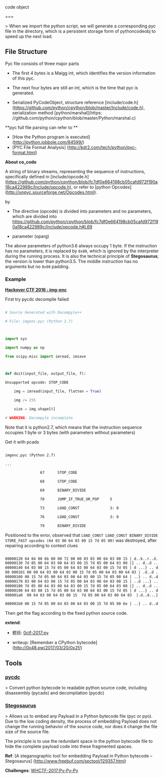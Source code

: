 code object

===



&gt; When we import the python script, we will generate a corresponding pyc file in the directory, which is a persistent storage form of pythoncodeobj to speed up the next load.




## File Structure


Pyc file consists of three major parts


- The first 4 bytes is a Maigg int, which identifies the version information of this pyc.


- The next four bytes are still an int, which is the time that pyc is generated.


- Serialized PyCodeObject, structure reference [include/code.h] (https://github.com/python/cpython/blob/master/Include/code.h), serialization method [python/marshal](https: //github.com/python/cpython/blob/master/Python/marshal.c)


**pyc full file parsing can refer to **


- [How the Python program is executed] (http://python.jobbole.com/84599/)
- [PYC File Format Analysis] (http://kdr2.com/tech/python/pyc-format.html)




**About co_code**


A string of binary streams, representing the sequence of instructions, specifically defined in [include/opcode.h] (https://github.com/python/cpython/blob/fc7df0e664198cb05cafd972f190a18ca422989c/Include/opcode.h), or refer to [python Opcodes] (http://unpyc.sourceforge.net/Opcodes.html).


by


- The directive (opcode) is divided into parameters and no parameters, which are divided into https://github.com/python/cpython/blob/fc7df0e664198cb05cafd972f190a18ca422989c/Include/opcode.h#L69


- parameter (oparg)


The above parameters of python3.6 always occupy 1 byte. If the instruction has no parameters, it is replaced by `0x00`, which is ignored by the interpreter during the running process. It is also the technical principle of **Stegosaurus**; the version is lower than python3.5. The middle instruction has no arguments but no `0x00` padding.




### Example


**[Hackover CTF 2016 : img-enc](https://github.com/ctfs/write-ups-2016/tree/master/hackover-ctf-2016/forensics/img-enc)**



First try pycdc decompile failed


```python

# Source Generated with Decompyle++

# File: imgenc.pyc (Python 2.7)



import sys

import numpy as np

from scipy.misc import imread, imsave



def doit(input_file, output_file, f):

Unsupported opcode: STOP_CODE

    img = imread(input_file, flatten = True)

    img /= 255

    size = img.shape[0]

# WARNING: Decompyle incomplete

```



Note that it is python2.7, which means that the instruction sequence occupies 1 byte or 3 bytes (with parameters without parameters)


Get it with pcads


```xml

imgenc.pyc (Python 2.7)

...

                67      STOP_CODE               

                68      STOP_CODE               

                69      BINARY_DIVIDE           

                70      JUMP_IF_TRUE_OR_POP     5

                73      LOAD_CONST              3: 0

                76      LOAD_CONST              3: 0

                79      BINARY_DIVIDE       

```



Positioned to the error, observed that `LOAD_CONST LOAD_CONST BINARY_DIVIDE STORE_FAST opcodes (64 03 00 64 03 00 15 7d 05 00)` was destroyed, after repairing according to context clues


```xml

00000120 64 04 00 6b 00 00 72 00 00 03 03 00 64 03 00 15 | d..k..r..d..d ... |
00000130 7d 05 00 64 03 00 64 03 00 15 7d 05 00 64 03 00 |} .. d..d ...} .. d .. |
00000140 64 03 00 15 7d 05 00 64 03 00 64 03 00 15 7d 05 | d ...} .. d..d ...}.
00 000101 00 00 64 03 00 64 03 00 15 7d 05 00 64 03 00 64 03 | .d..d ...} .. d..d. |
00000160 00 15 7d 05 00 64 03 00 64 03 00 15 7d 05 00 64 | ..} .. d..d ...} .. d |
00000170 03 00 64 03 00 15 7d 05 00 64 03 00 64 03 00 15 | ..d ...} .. d..d ... |
00000180 7d 05 00 64 03 00 64 03 00 15 7d 05 00 64 03 00 |} .. d..d ...} .. d .. |
00000190 64 03 00 15 7d 05 00 64 03 00 64 03 00 15 7d 05 | d ...} .. d..d ...}.
000001a0  00 64 03 00 64 03 00 15  7d 05 00 64 03 00 64 03  |.d..d...}..d..d.|

000001b0 00 15 7d 05 00 64 03 00 64 03 00 15 7d 05 00 6e | ..} .. d..d ...} .. n |
```



Then get the flag according to the fixed python source code.




**extend**:


- 题目: [0ctf-2017:py](https://github.com/ctfs/write-ups-2017/tree/master/0ctf-quals-2017/reverse/py-137)

- writeup: [Remember a CPython bytecode] (http://0x48.pw/2017/03/20/0x2f/)




## Tools





### [pycdc](https://github.com/zrax/pycdc)



&gt; Convert python bytecode to readable python source code, including disassembly (pycads) and decompilation (pycdc)




### [Stegosaurus](https://bitbucket.org/jherron/stegosaurus/src)



&gt; Allows us to embed any Payload in a Python bytecode file (pyc or pyo). Due to the low coding density, the process of embedding Payload does not change the running behavior of the source code, nor does it change the file size of the source file.


The principle is to use the redundant space in the python bytecode file to hide the complete payload code into these fragmented spaces.


**Ref**: [A steganographic tool for embedding Payload in Python bytecode – Stegosaurus] (http://www.freebuf.com/sectool/129357.html)


**Challenges**: [WHCTF-2017:Py-Py-Py](https://www.xctf.org.cn/library/details/whctf-writeup/)